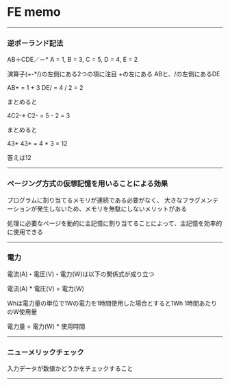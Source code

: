 # FE memo

---

### 逆ポーランド記法

AB＋CDE／－*
A = 1,
B = 3,
C = 5,
D = 4,
E = 2

演算子(+-*/)の左側にある2つの項に注目
+の左にある ABと、/の左側にあるDE

AB+ = 1 + 3
DE/ = 4 / 2 = 2

まとめると

4C2-*
C2- = 5 - 2 = 3

まとめると

43*
43* = 4 * 3 = 12

答えは12

---

### ページング方式の仮想記憶を用いることによる効果

プログラムに割り当てるメモリが連続である必要がなく、
大きなフラグメンテーションが発生しないため、メモリを無駄にしないメリットがある

処理に必要なページを動的に主記憶に割り当てることによって、主記憶を効率的に使用できる

---

### 電力

電流(A)・電圧(V)・電力(W)は以下の関係式が成り立つ

電流(A) * 電圧(V) = 電力(W)

Whは電力量の単位で1Wの電力を1時間使用した場合とすると1Wh
1時間あたりのW使用量

電力量 = 電力(W) * 使用時間

---

### ニューメリックチェック

入力データが数値かどうかをチェックすること

---
